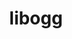 ---
title: "libogg"
layout: cache
category: package
meta: {"versions": ["1.3.2", "1.3.4"], "compilers": ["gcc@7.3.1"]}
spec_files: 
 - spec-0.json
 - spec-1.json
spec_names:
 - 'libogg@1.3.2%gcc@7.3.1 arch=linux-amzn2-x86_64'
 - 'libogg@1.3.4%gcc@7.3.1 arch=linux-amzn2-x86_64'
---